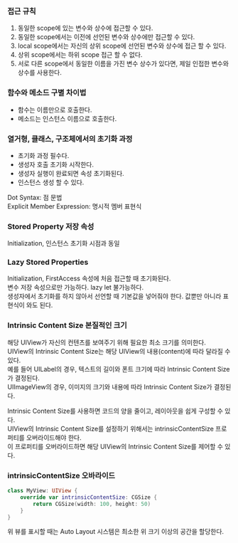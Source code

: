 ### 접근 규칙
1. 동일한 scope에 있는 변수와 상수에 접근할 수 있다.
2. 동일한 scope에서는 이전에 선언된 변수와 상수에만 접근할 수 있다.
3. local scope에서는 자신의 상위 scope에 선언된 변수와 상수에 접근 할 수 있다. 
4. 상위 scope에서는 하위 scope 접근 할 수 없다.
5. 서로 다른 scope에서 동일한 이름을 가진 변수 상수가 있다면, 제일 인접한 변수와 상수를 사용한다.

### 함수와 메소드 구별 차이법
- 함수는 이름만으로 호출한다.
- 메소드는 인스턴스 이름으로 호출한다.

### 열거형, 클래스, 구조체에서의 초기화 과정 
- 초기화 과정 필수다.
- 생성자 호출 초기화 시작한다.
- 생성자 실행이 완료되면 속성 초기화된다.
- 인스턴스 생성 할 수 있다. 

Dot Syntax: 점 문법<br>
Explicit Member Expression: 명시적 멤버 표현식<br>

### Stored Property 저장 속성
Initialization, 인스턴스 초기화 시점과 동일<br>

### Lazy Stored Properties
Initialization, FirstAccess 속성에 처음 접근할 때 초기화된다.<br>
변수 저장 속성으로만 가능하다. lazy let 불가능하다.<br>
생성자에서 초기화를 하지 않아서 선언할 때 기본값을 넣어줘야 한다. 값뿐만 아니라 표현식이 와도 된다.<br>

### Intrinsic Content Size 본질적인 크기
해당 UIView가 자신의 컨텐츠를 보여주기 위해 필요한 최소 크기를 의미한다.<br>
UIView의 Intrinsic Content Size는 해당 UIView의 내용(content)에 따라 달라질 수 있다.<br>
예를 들어 UILabel의 경우, 텍스트의 길이와 폰트 크기에 따라 Intrinsic Content Size가 결정된다.<br>
UIImageView의 경우, 이미지의 크기와 내용에 따라 Intrinsic Content Size가 결정된다.<br>

Intrinsic Content Size를 사용하면 코드의 양을 줄이고, 레이아웃을 쉽게 구성할 수 있다.<br>
UIView의 Intrinsic Content Size를 설정하기 위해서는 intrinsicContentSize 프로퍼티를 오버라이드해야 한다.<br>
이 프로퍼티를 오버라이드하면 해당 UIView의 Intrinsic Content Size를 제어할 수 있다.<br>

### intrinsicContentSize 오바라이드
```swift
class MyView: UIView {
    override var intrinsicContentSize: CGSize {
        return CGSize(width: 100, height: 50)
    }
}
```
위 뷰를 표시할 때는 Auto Layout 시스템은 최소한 위 크기 이상의 공간을 할당한다. 
